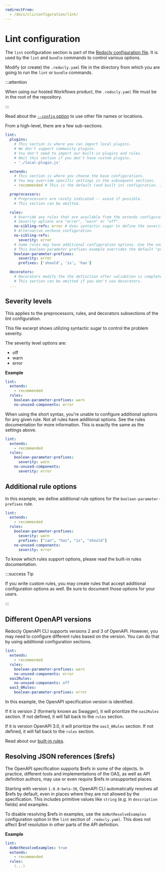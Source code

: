 ```yaml
---
redirectFrom:
  - /docs/cli/configuration/lint/
---
```


# Lint configuration

The `lint` configuration section is part of the [Redocly configuration file](../configuration/configuration-file.mdx).
It is used by the `lint` and `bundle` commands to control various options.

Modify (or create) the `.redocly.yaml` file in the directory from which you are going to run the `lint` or `bundle` commands.

:::attention

When using our hosted Workflows product, the `.redocly.yaml` file must be in the root of the repository.

:::

Read about the [`--config` option](../commands/index.md) to use other file names or locations.

From a high-level, there are a few sub-sections.

```yaml
lint:
  plugins:
    # This section is where you can import local plugins.
    # We don't support community plugins.
    # You don't need to import our built-in plugins and rules.
    # Omit this section if you don't have custom plugins.
    - './local-plugin.js'

  extends:
    # This section is where you choose the base configurations.
    # You may override specific settings in the subsequent sections.
    - recommended # This is the default (and built in) configuration. If it is too strict, try `minimal`.

  preprocessors:
    # Preprocessors are rarely indicated -- avoid if possible.
    # This section can be omitted.

  rules:
    # Override any rules that are available from the extends configuration.
    # Severity options are "error", "warn" or "off".
    no-sibling-refs: error # Uses syntactic sugar to define the severity level of an option.
    # Alternative verbose configuration
    no-sibling-refs:
      severity: error
    # Some rules may have additional configuration options. Use the verbose configuration style in those cases.
    # This boolean parameter prefixes example overrides the default "prefixes".
    boolean-parameter-prefixes:
      severity: error
      prefixes: ['should', 'is', 'has']

  decorators:
    # Decorators modify the the definition after validation is complete, only in the bundling process.
    # This section can be omitted if you don't use decorators.
  ...
```


## Severity levels

This applies to the preprocessors, rules, and decorators subsections of the lint configuration.

This file excerpt shows utilizing syntactic sugar to control the problem severity.

The severity level options are:
- off
- warn
- error

**Example**

```yaml
lint:
  extends:
    - recommended
  rules:
    boolean-parameter-prefixes: warn
    no-unused-components: error
```

When using the short syntax, you're unable to configure additional options for any given rule.
Not all rules have additional options.
See the rules documentation for more information.
This is exactly the same as the settings above.

```yaml
lint:
  extends:
    - recommended
  rules:
    boolean-parameter-prefixes:
      severity: warn
    no-unused-components:
      severity: error
```

## Additional rule options

In this example, we define additional rule options for the `boolean-parameter-prefixes` rule.
```yaml
lint:
  extends:
    - recommended
  rules:
    boolean-parameter-prefixes:
      severity: warn
      prefixes: ["can", "has", "is", "should"]
    no-unused-components:
      severity: error
```
To know which rules support options, please read the built-in rules documentation.

:::success Tip

If you write custom rules, you may create rules that accept additional configuration options as well.
Be sure to document those options for your users.

:::

## Different OpenAPI versions

Redocly OpenAPI CLI supports versions 2 and 3 of OpenAPI.
However, you may need to configure different rules based on the version.
You can do that by using additional configuration sections.

```yaml
lint:
  extends:
    - recommended
  rules:
    boolean-parameter-prefixes: warn
    no-unused-components: error
  oas2Rules:
    no-unused-components: off
  oas3_0Rules:
    boolean-parameter-prefixes: error
```

In this example, the OpenAPI specification version is identified.

If it is version 2 (formerly known as Swagger), it will prioritize the `oas2Rules` section.
If not defined, it will fall back to the `rules` section.

If it is version OpenAPI 3.0, it will prioritize the `oas3_0Rules` section.
If not defined, it will fall back to the `rules` section.

Read about our [built-in rules](../resources/built-in-rules.md).


## Resolving JSON references ($refs)

The OpenAPI specification supports $refs in some of the objects. In practice, different tools and implementations of the OAS, as well as API definition authors, may use or even require $refs in unsupported places.

Starting with version `1.0.0-beta-30`, OpenAPI CLI automatically resolves all $refs by default, even in places where they are not allowed by the specification. This includes primitive values like `string` (e.g. in `description` fields) and examples.

To disable resolving $refs in examples, use the `doNotResolveExamples` configuration option in the `lint` section of `.redocly.yaml`. This does not affect $ref resolution in other parts of the API definition.

**Example**

```yaml
lint:
  doNotResolveExamples: true
  extends:
    - recommended
  rules:
    (...)
```

